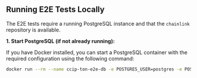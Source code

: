 ## Running E2E Tests Locally

The E2E tests require a running PostgreSQL instance and that the `chainlink` repository is available.

**1. Start PostgreSQL (if not already running):**

   If you have Docker installed, you can start a PostgreSQL container with the required configuration using the following command:

   ```bash
   docker run --rm --name ccip-ton-e2e-db -e POSTGRES_USER=postgres -e POSTGRES_PASSWORD=postgres -e POSTGRES_DB=chainlink_test -p 5432:5432 postgres:14